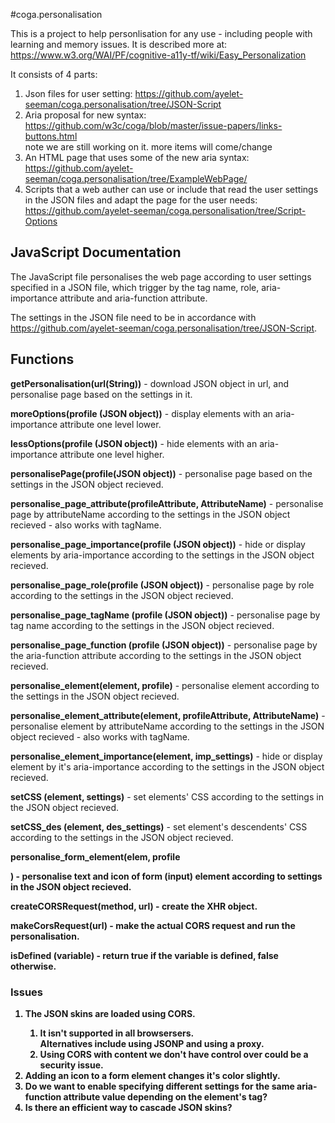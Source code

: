 #coga.personalisation
<p>This is a project to help personlisation for any use - including people with learning and memory issues. It is described more at: <a href="https://www.w3.org/WAI/PF/cognitive-a11y-tf/wiki/Easy_Personalization">https://www.w3.org/WAI/PF/cognitive-a11y-tf/wiki/Easy_Personalization</a></p>
<p>It consists of 4 parts:</p>
<ol>
<li>Json files for user setting: <a href="https://github.com/ayelet-seeman/coga.personalisation/tree/JSON-Script">https://github.com/ayelet-seeman/coga.personalisation/tree/JSON-Script</a></li>
<li>Aria proposal for new syntax: <a href="https://github.com/w3c/coga/blob/master/issue-papers/links-buttons.html">https://github.com/w3c/coga/blob/master/issue-papers/links-buttons.html</a> <br />
note we are still working on it. more items will come/change</li>
<li>An HTML page that uses some of the new aria syntax: <a href="https://github.com/ayelet-seeman/coga.personalisation/tree/ExampleWebPage/">https://github.com/ayelet-seeman/coga.personalisation/tree/ExampleWebPage/</a></li>
<li>Scripts that a web auther can use or include that read the user settings in the JSON files and adapt the page for  the user needs: <a href="https://github.com/ayelet-seeman/coga.personalisation/tree/Script-Options">https://github.com/ayelet-seeman/coga.personalisation/tree/Script-Options</a></li></ol>

<h2>JavaScript Documentation</h2>
<p>The JavaScript file personalises the web page according to user settings specified in a JSON file, which trigger by the tag name, role, aria-importance attribute and aria-function attribute.</p>
<p> The settings in the JSON file need to be in accordance with <a href="https://github.com/ayelet-seeman/coga.personalisation/tree/JSON-Script">https://github.com/ayelet-seeman/coga.personalisation/tree/JSON-Script</a>.</p>

<h2>Functions</h2>
<p><b>getPersonalisation(url(String))</b> -  download JSON object in url, and personalise page based on the settings in it.</p>

<p><b>moreOptions(profile (JSON object))</b> - display elements with an aria-importance attribute one level lower.</p>

<p><b>lessOptions(profile (JSON object))</b> - hide elements with an aria-importance attribute one level higher.</p>

<p><b>personalisePage(profile(JSON object))</b> - personalise page based on the settings in the JSON object recieved.</p>

<p><b>personalise_page_attribute(profileAttribute, AttributeName)</b> - personalise page by attributeName according to the settings in the JSON object recieved</b> - also works with tagName.</p>

<p><b>personalise_page_importance(profile (JSON object))</b> - hide or display elements by aria-importance according to the settings in the JSON object recieved.</p>

<p><b>personalise_page_role(profile (JSON object))</b> - personalise page by role according to the settings in the JSON object recieved.</p>

<p><b>personalise_page_tagName (profile (JSON object))</b> - personalise page by tag name according to the settings in the JSON object recieved.</p>

<p><b>personalise_page_function (profile (JSON object))</b> - personalise page by the aria-function attribute according to the settings in the JSON object recieved.</p>

<p><b>personalise_element(element, profile)</b> - personalise element according to the settings in the JSON object recieved.</p>

<p><b>personalise_element_attribute(element, profileAttribute, AttributeName)</b> - personalise element by attributeName according to the settings in the JSON object recieved</b> - also works with tagName.</p>

<p><b>personalise_element_importance(element, imp_settings)</b> - hide or display element by it's aria-importance according to the settings in the JSON object recieved.</p>

<p><b>setCSS (element, settings)</b> - set elements' CSS according to the settings in the JSON object recieved.</p>

<p><b>setCSS_des (element, des_settings)</b> - set element's descendents' CSS according to the settings in the JSON object recieved.</p>

<p><b>personalise_form_element(elem, profile<p><b>)</b> - personalise text and icon of form (input) element according to settings in the JSON object recieved.</p>

<p><b>createCORSRequest(method, url)</b> - create the XHR object.</p>

<p><b>makeCorsRequest(url)</b> - make the actual CORS request and run the personalisation.</p>

<p><b>isDefined (variable)</b> -  return true if the variable is defined, false otherwise.</p>

<h3>Issues</h3>
<ol>
<li> The JSON skins are loaded using CORS.</li>
<ol><li>It isn't supported in all browsersers.<br>
Alternatives include using JSONP and using a proxy.</li>
<li> Using CORS with content we don't have control over could be a security issue.</li></ol>
<li> Adding an icon to a form element changes it's color slightly.</li>
<li> Do we want to enable specifying different settings for the same aria-function attribute value depending on the element's tag?</li>
<li> Is there an efficient way to cascade JSON skins?</li> 


</ol>
